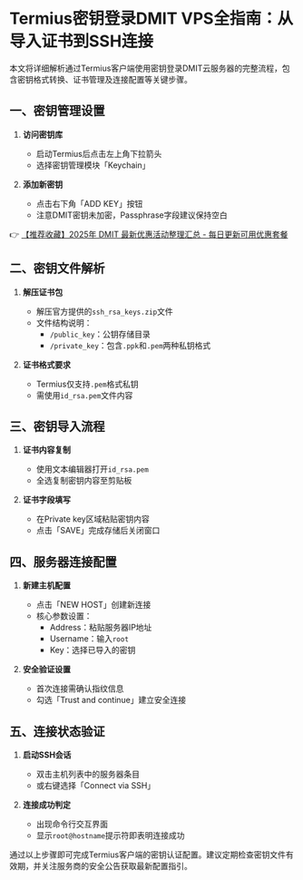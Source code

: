 # Termius密钥登录DMIT VPS全指南：从导入证书到SSH连接

本文将详细解析通过Termius客户端使用密钥登录DMIT云服务器的完整流程，包含密钥格式转换、证书管理及连接配置等关键步骤。

## 一、密钥管理设置
1. **访问密钥库**
   - 启动Termius后点击左上角下拉箭头
   - 选择密钥管理模块「Keychain」

2. **添加新密钥**
   - 点击右下角「ADD KEY」按钮
   - 注意DMIT密钥未加密，Passphrase字段建议保持空白

👉 [【推荐收藏】2025年 DMIT 最新优惠活动整理汇总 - 每日更新可用优惠套餐](https://bit.ly/dmit_coupon)

## 二、密钥文件解析
1. **解压证书包**
   - 解压官方提供的`ssh_rsa_keys.zip`文件
   - 文件结构说明：
     - `/public_key`：公钥存储目录
     - `/private_key`：包含`.ppk`和`.pem`两种私钥格式

2. **证书格式要求**
   - Termius仅支持`.pem`格式私钥
   - 需使用`id_rsa.pem`文件内容

## 三、密钥导入流程
1. **证书内容复制**
   - 使用文本编辑器打开`id_rsa.pem`
   - 全选复制密钥内容至剪贴板

2. **证书字段填写**
   - 在Private key区域粘贴密钥内容
   - 点击「SAVE」完成存储后关闭窗口

## 四、服务器连接配置
1. **新建主机配置**
   - 点击「NEW HOST」创建新连接
   - 核心参数设置：
     - Address：粘贴服务器IP地址
     - Username：输入`root`
     - Key：选择已导入的密钥

2. **安全验证设置**
   - 首次连接需确认指纹信息
   - 勾选「Trust and continue」建立安全连接

## 五、连接状态验证
1. **启动SSH会话**
   - 双击主机列表中的服务器条目
   - 或右键选择「Connect via SSH」

2. **连接成功判定**
   - 出现命令行交互界面
   - 显示`root@hostname`提示符即表明连接成功

通过以上步骤即可完成Termius客户端的密钥认证配置。建议定期检查密钥文件有效期，并关注服务商的安全公告获取最新配置指引。